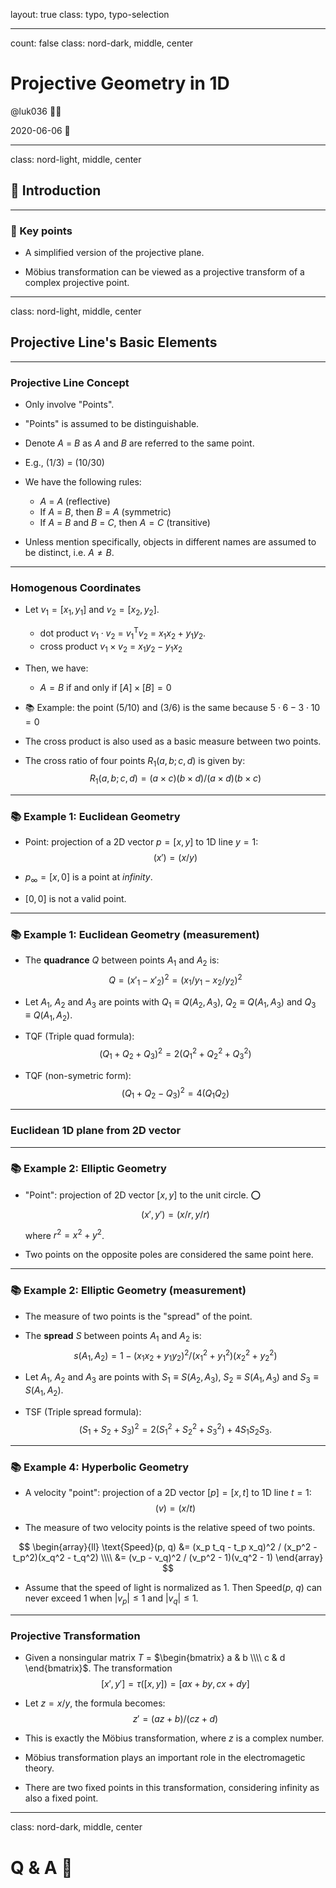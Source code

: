 layout: true
class: typo, typo-selection

---

count: false
class: nord-dark, middle, center

# Projective Geometry in 1D

@luk036 👨‍💻

2020-06-06 📅

---

class: nord-light, middle, center

## 👋 Introduction

---

### 🔑 Key points

- A simplified version of the projective plane.

- Möbius transformation can be viewed as a projective transform of a complex projective point.

---

class: nord-light, middle, center

## Projective Line's Basic Elements

---

### Projective Line Concept

- Only involve "Points".

- "Points" is assumed to be distinguishable.

- Denote $A$ = $B$ as $A$ and $B$ are referred to the same point.

- E.g., $(1/3)$ = $(10/30)$

- We have the following rules:

  - $A$ = $A$ (reflective)
  - If $A$ = $B$, then $B$ = $A$ (symmetric)
  - If $A$ = $B$ and $B$ = $C$, then $A = C$ (transitive)

- Unless mention specifically, objects in different names are assumed
  to be distinct, i.e. $A \neq B$.

---

### Homogenous Coordinates

- Let $v_1 = [x_1, y_1]$ and $v_2 = [x_2, y_2]$.

  - dot product $v_1 \cdot v_2$ = $v_1^\mathsf{T} v_2$ = $x_1 x_2 + y_1 y_2$.
  - cross product $v_1 \times v_2$ = $x_1 y_2 - y_1 x_2$

- Then, we have:

  - $A = B$ if and only if $[A] \times [B] = 0$

- 📚 Example: the point $(5/10)$ and $(3/6)$ is the same because $5 \cdot 6 - 3 \cdot 10 = 0$

- The cross product is also used as a basic measure between two points.

- The cross ratio of four points $R_1(a, b; c, d)$ is given by:
  $$R_1(a, b; c, d) = (a \times c)(b \times d)/(a \times d)(b \times c)$$

---

### 📚 Example 1: Euclidean Geometry

- Point: projection of a 2D vector $p = [x, y]$ to 1D line $y = 1$:
  $$(x') = (x/y)$$

- $p_\infty = [x, 0]$ is a point at _infinity_.

- $[0, 0]$ is not a valid point.

---

### 📚 Example 1: Euclidean Geometry (measurement)

- The **quadrance** $Q$ between points $A_1$ and $A_2$ is:
  $$Q = (x'_1 - x'_2)^2 = (x_1 / y_1 - x_2 / y_2)^2$$

- Let $A_1$, $A_2$ and $A_3$ are points with $Q_1 \equiv Q(A_2, A_3)$, $Q_2 \equiv Q(A_1, A_3)$ and $Q_3 \equiv Q(A_1, A_2)$.

- TQF (Triple quad formula):
  $$(Q_1 + Q_2 + Q_3)^2 = 2(Q_1^2 + Q_2^2 + Q_3^2)$$

- TQF (non-symetric form):
  $$(Q_1 + Q_2 - Q_3)^2 = 4(Q_1 Q_2)$$

---

### Euclidean 1D plane from 2D vector

<!--
![](figs/euclidean.png){#fig:euclidean}
-->

---

### 📚 Example 2: Elliptic Geometry

- "Point": projection of 2D vector $[x, y]$ to the unit circle. ⭕
  $$(x', y') = (x/r, y/r)$$

  where $r^2 = x^2 + y^2$.

- Two points on the opposite poles are considered the same point here.

---

### 📚 Example 2: Elliptic Geometry (measurement)

- The measure of two points is the "spread" of the point.

- The **spread** $S$ between points $A_1$ and $A_2$ is:
  $$s(A_1, A_2) = 1 - (x_1 x_2 + y_1 y_2)^2 / (x_1^2 + y_1^2)(x_2^2 + y_2^2)$$

- Let $A_1$, $A_2$ and $A_3$ are points with $S_1 \equiv S(A_2, A_3)$, $S_2 \equiv S(A_1, A_3)$ and $S_3 \equiv S(A_1, A_2)$.

- TSF (Triple spread formula):
  $$(S_1 + S_2 + S_3)^2 = 2(S_1^2 + S_2^2 + S_3^2) + 4 S_1 S_2 S_3.$$

<!--
![](figs/sphere.png){#fig:sphere}
-->

---

### 📚 Example 4: Hyperbolic Geometry

- A velocity "point": projection of a 2D vector $[p] = [x, t]$ to 1D line $t = 1$:
  $$(v) = (x/t)$$

- The measure of two velocity points is the relative speed of two points.

$$
\begin{array}{ll}
  \text{Speed}(p, q) &= (x_p t_q - t_p x_q)^2 / (x_p^2 - t_p^2)(x_q^2 - t_q^2) \\\\
    &= (v_p - v_q)^2 / (v_p^2 - 1)(v_q^2 - 1)
\end{array}
$$

- Assume that the speed of light is normalized as 1. Then Speed($p$, $q$) can never exceed 1 when $|v_p| \leq 1$ and $|v_q| \leq 1$.

---

### Projective Transformation

- Given a nonsingular matrix $T$ = $\begin{bmatrix} a & b \\\\ c & d \end{bmatrix}$. The transformation
  $$[x', y'] = \tau([x, y]) = [a x + b y, c x + d y]$$

- Let $z = x/y$, the formula becomes:
  $$z' = (a z + b)/(c z + d)$$

- This is exactly the Möbius transformation, where $z$ is a complex number.

- Möbius transformation plays an important role in the electromagetic theory.

- There are two fixed points in this transformation, considering infinity as also a fixed point.

---

class: nord-dark, middle, center

# Q & A 🎤
